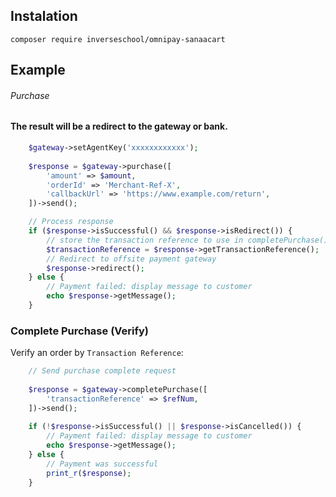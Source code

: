 ## Instalation

    composer require inverseschool/omnipay-sanaacart

## Example

###### Purchase

#### The result will be a redirect to the gateway or bank.

```php
    $gateway->setAgentKey('xxxxxxxxxxxx');
   
    $response = $gateway->purchase([
        'amount' => $amount,
        'orderId' => 'Merchant-Ref-X',
        'callbackUrl' => 'https://www.example.com/return',
    ])->send();

    // Process response
    if ($response->isSuccessful() && $response->isRedirect()) {
        // store the transaction reference to use in completePurchase()
        $transactionReference = $response->getTransactionReference();
        // Redirect to offsite payment gateway
        $response->redirect();
    } else {
        // Payment failed: display message to customer
        echo $response->getMessage();
    }

```

### Complete Purchase (Verify)

Verify an order by `Transaction Reference`:

```php
    // Send purchase complete request
    
    $response = $gateway->completePurchase([
        'transactionReference' => $refNum,
    ])->send();
    
    if (!$response->isSuccessful() || $response->isCancelled()) {
        // Payment failed: display message to customer
        echo $response->getMessage();
    } else {
        // Payment was successful
        print_r($response);
    }
```




